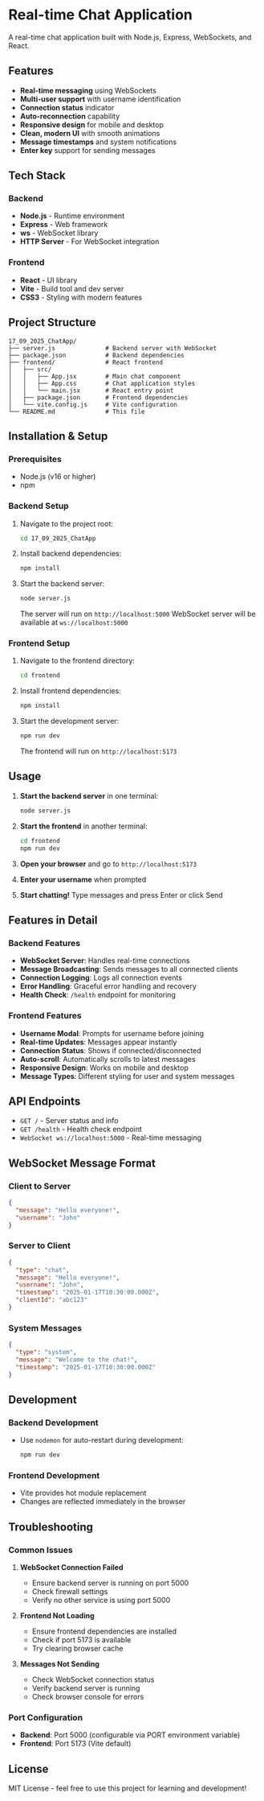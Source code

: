 # Real-time Chat Application

A real-time chat application built with Node.js, Express, WebSockets, and React.

## Features

- **Real-time messaging** using WebSockets
- **Multi-user support** with username identification
- **Connection status** indicator
- **Auto-reconnection** capability
- **Responsive design** for mobile and desktop
- **Clean, modern UI** with smooth animations
- **Message timestamps** and system notifications
- **Enter key** support for sending messages

## Tech Stack

### Backend
- **Node.js** - Runtime environment
- **Express** - Web framework
- **ws** - WebSocket library
- **HTTP Server** - For WebSocket integration

### Frontend
- **React** - UI library
- **Vite** - Build tool and dev server
- **CSS3** - Styling with modern features

## Project Structure

```
17_09_2025_ChatApp/
├── server.js              # Backend server with WebSocket
├── package.json           # Backend dependencies
├── frontend/              # React frontend
│   ├── src/
│   │   ├── App.jsx        # Main chat component
│   │   ├── App.css        # Chat application styles
│   │   └── main.jsx       # React entry point
│   ├── package.json       # Frontend dependencies
│   └── vite.config.js     # Vite configuration
└── README.md              # This file
```

## Installation & Setup

### Prerequisites
- Node.js (v16 or higher)
- npm

### Backend Setup

1. Navigate to the project root:
   ```bash
   cd 17_09_2025_ChatApp
   ```

2. Install backend dependencies:
   ```bash
   npm install
   ```

3. Start the backend server:
   ```bash
   node server.js
   ```
   
   The server will run on `http://localhost:5000`
   WebSocket server will be available at `ws://localhost:5000`

### Frontend Setup

1. Navigate to the frontend directory:
   ```bash
   cd frontend
   ```

2. Install frontend dependencies:
   ```bash
   npm install
   ```

3. Start the development server:
   ```bash
   npm run dev
   ```
   
   The frontend will run on `http://localhost:5173`

## Usage

1. **Start the backend server** in one terminal:
   ```bash
   node server.js
   ```

2. **Start the frontend** in another terminal:
   ```bash
   cd frontend
   npm run dev
   ```

3. **Open your browser** and go to `http://localhost:5173`

4. **Enter your username** when prompted

5. **Start chatting!** Type messages and press Enter or click Send

## Features in Detail

### Backend Features
- **WebSocket Server**: Handles real-time connections
- **Message Broadcasting**: Sends messages to all connected clients
- **Connection Logging**: Logs all connection events
- **Error Handling**: Graceful error handling and recovery
- **Health Check**: `/health` endpoint for monitoring

### Frontend Features
- **Username Modal**: Prompts for username before joining
- **Real-time Updates**: Messages appear instantly
- **Connection Status**: Shows if connected/disconnected
- **Auto-scroll**: Automatically scrolls to latest messages
- **Responsive Design**: Works on mobile and desktop
- **Message Types**: Different styling for user and system messages

## API Endpoints

- `GET /` - Server status and info
- `GET /health` - Health check endpoint
- `WebSocket ws://localhost:5000` - Real-time messaging

## WebSocket Message Format

### Client to Server
```json
{
  "message": "Hello everyone!",
  "username": "John"
}
```

### Server to Client
```json
{
  "type": "chat",
  "message": "Hello everyone!",
  "username": "John",
  "timestamp": "2025-01-17T10:30:00.000Z",
  "clientId": "abc123"
}
```

### System Messages
```json
{
  "type": "system",
  "message": "Welcome to the chat!",
  "timestamp": "2025-01-17T10:30:00.000Z"
}
```

## Development

### Backend Development
- Use `nodemon` for auto-restart during development:
  ```bash
  npm run dev
  ```

### Frontend Development
- Vite provides hot module replacement
- Changes are reflected immediately in the browser

## Troubleshooting

### Common Issues

1. **WebSocket Connection Failed**
   - Ensure backend server is running on port 5000
   - Check firewall settings
   - Verify no other service is using port 5000

2. **Frontend Not Loading**
   - Ensure frontend dependencies are installed
   - Check if port 5173 is available
   - Try clearing browser cache

3. **Messages Not Sending**
   - Check WebSocket connection status
   - Verify backend server is running
   - Check browser console for errors

### Port Configuration

- **Backend**: Port 5000 (configurable via PORT environment variable)
- **Frontend**: Port 5173 (Vite default)

## License

MIT License - feel free to use this project for learning and development!

